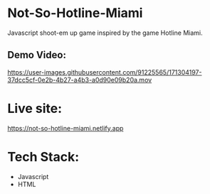 # Not-So-Hotline-Miami

Javascript shoot-em up game inspired by the game Hotline Miami. 

## Demo Video:

https://user-images.githubusercontent.com/91225565/171304197-37dcc5cf-0e2b-4b27-a4b3-a0d90e09b20a.mov

# Live site:

https://not-so-hotline-miami.netlify.app

# Tech Stack:

- Javascript
- HTML




